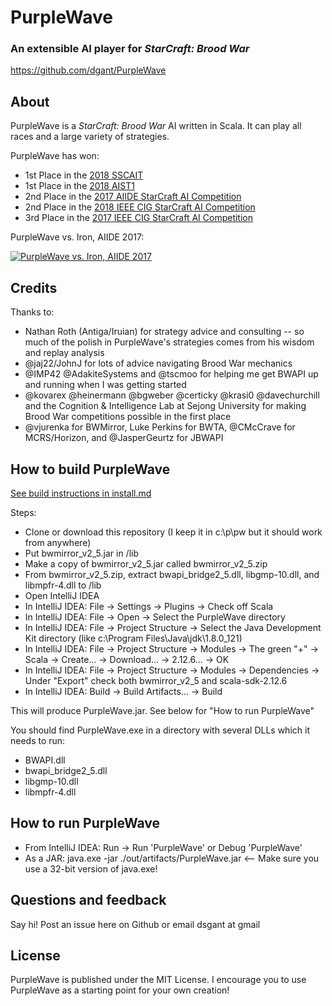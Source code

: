 # PurpleWave
### An extensible AI player for *StarCraft: Brood War*

https://github.com/dgant/PurpleWave

## About
PurpleWave is a *StarCraft: Brood War* AI written in Scala. It can play all races and a large variety of strategies.

PurpleWave has won:
 * 1st Place in the [2018 SSCAIT](https://sscaitournament.com/index.php?action=2018)
 * 1st Place in the [2018 AIST1](https://sites.google.com/view/aistarcrafttournament/aist-s1-2018)
 * 2nd Place in the [2017 AIIDE StarCraft AI Competition](http://www.cs.mun.ca/~dchurchill/starcraftaicomp/2017/)
 * 2nd Place in the [2018 IEEE CIG StarCraft AI Competition](https://cilab.sejong.ac.kr/sc_competition2018/)
 * 3rd Place in the [2017 IEEE CIG StarCraft AI Competition](https://cilab.sejong.ac.kr/sc_competition/?p=1090)

PurpleWave vs. Iron, AIIDE 2017:

[![PurpleWave vs. Iron, AIIDE 2017](https://img.youtube.com/vi/g33PIqDdTqs/0.jpg)](https://www.youtube.com/watch?v=g33PIqDdTqs)

## Credits
Thanks to:
* Nathan Roth (Antiga/Iruian) for strategy advice and consulting -- so much of the polish in PurpleWave's strategies comes from his wisdom and replay analysis
* @jaj22/JohnJ for lots of advice navigating Brood War mechanics
* @IMP42 @AdakiteSystems and @tscmoo for helping me get BWAPI up and running when I was getting started
* @kovarex @heinermann @bgweber @certicky @krasi0 @davechurchill and the Cognition & Intelligence Lab at Sejong University for making Brood War competitions possible in the first place
* @vjurenka for BWMirror, Luke Perkins for BWTA, @CMcCrave for MCRS/Horizon, and @JasperGeurtz for JBWAPI

## How to build PurpleWave
[See build instructions in install.md](install/install.md)

Steps: 
* Clone or download this repository (I keep it in c:\p\pw but it should work from anywhere)
* Put bwmirror_v2_5.jar in /lib
* Make a copy of bwmirror_v2_5.jar called bwmirror_v2_5.zip
* From bwmirror_v2_5.zip, extract bwapi_bridge2_5.dll, libgmp-10.dll, and libmpfr-4.dll to /lib
* Open IntelliJ IDEA
* In IntelliJ IDEA: File -> Settings -> Plugins -> Check off Scala
* In IntelliJ IDEA: File -> Open -> Select the PurpleWave directory
* In IntelliJ IDEA: File -> Project Structure -> Select the Java Development Kit directory (like c:\Program Files\Java\jdk\1.8.0_121)
* In IntelliJ IDEA: File -> Project Structure -> Modules -> The green "+" -> Scala -> Create... -> Download... -> 2.12.6... -> OK
* In IntelliJ IDEA: File -> Project Structure -> Modules -> Dependencies -> Under "Export" check both bwmirror_v2_5 and scala-sdk-2.12.6
* In IntelliJ IDEA: Build -> Build Artifacts... -> Build

This will produce PurpleWave.jar. See below for "How to run PurpleWave"

You should find PurpleWave.exe in a directory with several DLLs which it needs to run:
* BWAPI.dll
* bwapi_bridge2_5.dll
* libgmp-10.dll
* libmpfr-4.dll

## How to run PurpleWave
* From IntelliJ IDEA: Run -> Run 'PurpleWave' or Debug 'PurpleWave'
* As a JAR: java.exe -jar ./out/artifacts/PurpleWave.jar <-- Make sure you use a 32-bit version of java.exe!

## Questions and feedback
Say hi! Post an issue here on Github or email dsgant at gmail

## License
PurpleWave is published under the MIT License. I encourage you to use PurpleWave as a starting point for your own creation!
